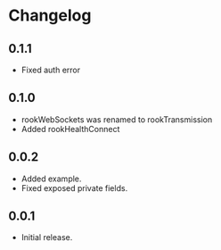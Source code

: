 # Changelog

## 0.1.1

* Fixed auth error

## 0.1.0

* rookWebSockets was renamed to rookTransmission
* Added rookHealthConnect

## 0.0.2

* Added example.
* Fixed exposed private fields.

## 0.0.1

* Initial release.
